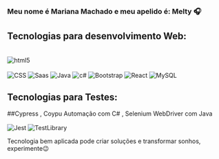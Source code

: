 ### Meu nome é Mariana Machado e meu apelido é: Melty 🎧


## Tecnologias para desenvolvimento Web:
 <div style="display: inline_block"><br/>

 <img align="center" alt ="html5" src="https://img.shields.io/badge/HTML5-E34F26?style=for-the-badge&logo=html5&logoColor=white"/>
 </div><br/>

 <img align="center" alt ="CSS" src="https://img.shields.io/badge/CSS3-1572B6?style=for-the-badge&logo=css3&logoColor=white"/>
 </div>

  <img align="center" alt ="Saas" src="https://img.shields.io/badge/Sass-CC6699?style=for-the-badge&logo=sass&logoColor=white"/>
 </div>

 <img align="center" alt ="Java" src="https://img.shields.io/badge/Java-ED8B00?style=for-the-badge&logo=java&logoColor=white"/>
 </div>

 <img align="center" alt ="c#" src="https://img.shields.io/badge/C%23-239120?style=for-the-badge&logo=c-sharp&logoColor=whitee"/>
 </div>

 <img align="center" alt ="Bootstrap" src="https://img.shields.io/badge/Bootstrap-563D7C?style=for-the-badge&logo=bootstrap&logoColor=white"/>
 </div>

<img align="center" alt ="React" src="https://img.shields.io/badge/React-20232A?style=for-the-badge&logo=react&logoColor=61DAFB"/>
 </div>

<img align="center" alt ="MySQL" src="https://img.shields.io/badge/MySQL-00000F?style=for-the-badge&logo=mysql&logoColor=white"/>
 </div>


## Tecnologias para Testes:
##Cypress
, Coypu Automação com C#
, Selenium WebDriver com Java

<img align="center" alt ="Jest" src="https://img.shields.io/badge/Jest-323330?style=for-the-badge&logo=Jest&logoColor=white"/>
 </div>

 <img align="center" alt ="TestLibrary" src="https://img.shields.io/badge/testing%20library-323330?style=for-the-badge&logo=testing-library&logoColor=red"/>
 </div><br/>
 
 Tecnologia bem aplicada pode criar soluções e transformar sonhos, experimente😉
